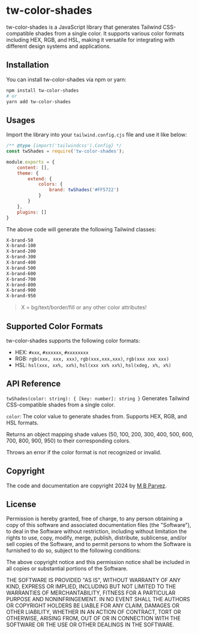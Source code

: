 # tw-color-shades

tw-color-shades is a JavaScript library that generates Tailwind CSS-compatible shades from a single color. It supports various color formats including HEX, RGB, and HSL, making it versatile for integrating with different design systems and applications.

## Installation

You can install tw-color-shades via npm or yarn:

```bash
npm install tw-color-shades
# or
yarn add tw-color-shades
```

## Usages
Import the library into your `tailwind.config.cjs` file and use it like below:

```js
/** @type {import('tailwindcss').Config} */
const twShades = require('tw-color-shades');

module.exports = {
    content: [],
    theme: {
        extend: {
            colors: {
                brand: twShades('#FF5722')
            }
        }
    },
    plugins: []
}
```
The above code will generate the following Tailwind classes:

```css
X-brand-50
X-brand-100
X-brand-200
X-brand-300
X-brand-400
X-brand-500
X-brand-600
X-brand-700
X-brand-800
X-brand-900
X-brand-950
```
> X = bg/text/border/fill or any other color attributes!

## Supported Color Formats
tw-color-shades supports the following color formats:

- HEX: `#xxx`, `#xxxxxx`, `#xxxxxxxx`
- RGB: `rgb(xxx, xxx, xxx)`, `rgb(xxx,xxx,xxx)`, `rgb(xxx xxx xxx)`
- HSL: `hsl(xxx, xx%, xx%)`, `hsl(xxx xx% xx%)`, `hsl(xdeg, x%, x%)`

## API Reference
`twShades(color: string): { [key: number]: string }`
Generates Tailwind CSS-compatible shades from a single color.

`color`: The color value to generate shades from. Supports HEX, RGB, and HSL formats.

Returns an object mapping shade values (50, 100, 200, 300, 400, 500, 600, 700, 800, 900, 950) to their corresponding colors.

Throws an error if the color format is not recognized or invalid.

## **Copyright**

The code and documentation are copyright 2024 by [M B Parvez](https://www.mbparvez.me).

## **License**

Permission is hereby granted, free of charge, to any person obtaining a copy of this software and associated documentation files (the "Software"), to deal in the Software without restriction, including without limitation the rights to use, copy, modify, merge, publish, distribute, sublicense, and/or sell copies of the Software, and to permit persons to whom the Software is furnished to do so, subject to the following conditions:

The above copyright notice and this permission notice shall be included in all copies or substantial portions of the Software.

THE SOFTWARE IS PROVIDED "AS IS", WITHOUT WARRANTY OF ANY KIND, EXPRESS OR IMPLIED, INCLUDING BUT NOT LIMITED TO THE WARRANTIES OF MERCHANTABILITY, FITNESS FOR A PARTICULAR PURPOSE AND NONINFRINGEMENT. IN NO EVENT SHALL THE AUTHORS OR COPYRIGHT HOLDERS BE LIABLE FOR ANY CLAIM, DAMAGES OR OTHER LIABILITY, WHETHER IN AN ACTION OF CONTRACT, TORT OR OTHERWISE, ARISING FROM, OUT OF OR IN CONNECTION WITH THE SOFTWARE OR THE USE OR OTHER DEALINGS IN THE SOFTWARE.